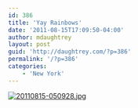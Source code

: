 ```yaml
---
id: 386
title: 'Yay Rainbows'
date: '2011-08-15T17:09:50-04:00'
author: mdaughtrey
layout: post
guid: 'http://daughtrey.com/?p=386'
permalink: '/?p=386'
categories:
    - 'New York'
---
```


[![20110815-050928.jpg](http://daughtrey.com/wp-content/uploads/2011/08/20110815-050928.jpg)](http://daughtrey.com/wp-content/uploads/2011/08/20110815-050928.jpg)